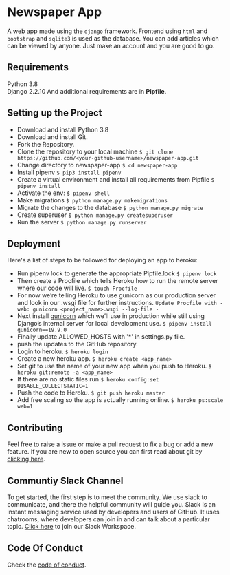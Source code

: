 
# Newspaper App

A web app made using the `django` framework. Frontend using `html` and `bootstrap` and `sqlite3` is used as the database. You can add articles which can be viewed by anyone. Just make an account and you are good to go.

## Requirements

Python 3.8  
Django 2.2.10
And additional requirements are in **Pipfile**.

## Setting up the Project

  * Download and install Python 3.8
  * Download and install Git.
  * Fork the Repository.
  * Clone the repository to your local machine `$ git clone https://github.com/<your-github-username>/newspaper-app.git`
  * Change directory to newspaper-app `$ cd newspaper-app`
  * Install pipenv `$ pip3 install pipenv`  
  * Create a virtual environment and install all requirements from Pipfile `$ pipenv install`  
  * Activate the env: `$ pipenv shell`
  * Make migrations `$ python manage.py makemigrations`
  * Migrate the changes to the database `$ python manage.py migrate`
  * Create superuser `$ python manage.py createsuperuser`
  * Run the server `$ python manage.py runserver`
  
## Deployment
Here's a list of steps to be followed for deploying an app to heroku:

  * Run pipenv lock to generate the appropriate Pipfile.lock `$ pipenv lock`
  * Then create a Procfile which tells Heroku how to run the remote server where our code will live. `$ touch Procfile`
  * For now we’re telling Heroku to use gunicorn as our production server and look in our <project-file-name>.wsgi file for further instructions. `Update Procfile with - web: gunicorn <project_name>.wsgi --log-file - `
  * Next install [gunicorn](https://gunicorn.org) which we’ll use in production while still using Django’s internal server for local development use. `$ pipenv install gunicorn==19.9.0`
  * Finally update ALLOWED_HOSTS with '*' in settings.py file.
  * push the updates to the GitHub repository.
  * Login to heroku. `$ heroku login`
  * Create a new heroku app. `$ heroku create <app_name>`
  * Set git to use the name of your new app when you push to Heroku. `$ heroku git:remote -a <app_name>`
  * If there are no static files run `$ heroku config:set DISABLE_COLLECTSTATIC=1`
  * Push the code to Heroku. `$ git push heroku master`
  * Add free scaling so the app is actually running online. `$ heroku ps:scale web=1`

## Contributing

Feel free to raise a issue or make a pull request to fix a bug or add a new feature. If you are new to open source you can first read about git by [clicking here](https://www.codecademy.com/learn/learn-git).

## Communtiy Slack Channel

To get started, the first step is to meet the community. We use slack to communicate, and there the helpful community will guide you. Slack is an instant messaging service used by developers and users of GitHub. It uses chatrooms, where developers can join in and can talk about a particular topic. [Click here](https://join.slack.com/t/codingninjas-talk/shared_invite/zt-pnokq31t-yZX67OFljSq_TclAKsG_eg) to join our Slack Workspace.

## Code Of Conduct

Check the [code of conduct](https://github.com/Rohan-cod/newspaper-app/blob/master/CODE_OF_CONDUCT.md).


